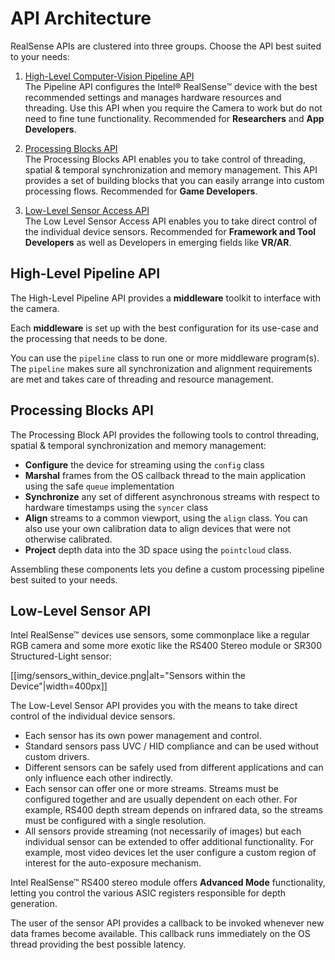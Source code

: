 # API Architecture

RealSense APIs are clustered into three groups. Choose the API best suited to your needs:

1. [High-Level Computer-Vision Pipeline API](#high-level-pipeline-api)  
The Pipeline API configures the Intel® RealSense™ device with the best recommended settings and manages hardware resources and threading.
Use this API when you require the Camera to work but do not need to fine tune functionality. Recommended for **Researchers** and **App Developers**.

2. [Processing Blocks API](#processing-blocks-api)  
The Processing Blocks API enables you to take control of threading, spatial & temporal synchronization and memory management. This API provides a set of building blocks that you can easily arrange into custom processing flows. Recommended for **Game Developers**.

3. [Low-Level Sensor Access API](#low-level-sensor-api)  
 The Low Level Sensor Access API enables you to take direct control of the individual device sensors. Recommended for **Framework and Tool Developers** as well as Developers in emerging fields like **VR/AR**.

## High-Level Pipeline API

The High-Level Pipeline API provides a **middleware** toolkit to interface with the camera.

Each **middleware** is set up with the best configuration for its use-case and the processing that needs to be done.

You can use the `pipeline` class to run one or more middleware program(s).  
The `pipeline` makes sure all synchronization and alignment requirements are met and takes care of threading and resource management.  

## Processing Blocks API

The Processing Block API provides the following tools to control threading, spatial & temporal synchronization and memory management:

* **Configure** the device for streaming using the `config` class
* **Marshal** frames from the OS callback thread to the main application using the safe `queue` implementation
* **Synchronize** any set of different asynchronous streams with respect to hardware timestamps using the `syncer` class
* **Align** streams to a common viewport, using the `align` class. You can also use your own calibration data to align devices that were not otherwise calibrated.
* **Project** depth data into the 3D space using the `pointcloud` class. 

 Assembling these components lets you define a custom processing pipeline best suited to your needs.

## Low-Level Sensor API
Intel RealSense™ devices use sensors, some commonplace like a regular RGB camera and some more exotic like the RS400 Stereo module or SR300 Structured-Light sensor:

[[img/sensors_within_device.png|alt="Sensors within the Device"|width=400px]]

The Low-Level Sensor API provides you with the means to take direct control of the individual device sensors.  
* Each sensor has its own power management and control.  
* Standard sensors pass UVC / HID compliance and can be used without custom drivers.
* Different sensors can be safely used from different applications and can only influence each other indirectly.
* Each sensor can offer one or more streams. Streams must be configured together and are usually dependent on each other. For example, RS400 depth stream depends on infrared data, so the streams must be configured with a single resolution.
* All sensors provide streaming (not necessarily of images) but each individual sensor can be extended to offer additional functionality. For example, most video devices let the user configure a custom region of interest for the auto-exposure mechanism.

Intel RealSense™ RS400 stereo module offers **Advanced Mode** functionality, letting you control the various ASIC registers responsible for depth generation.  

The user of the sensor API provides a callback to be invoked whenever new data frames become available. This callback runs immediately on the OS thread providing the best possible latency.